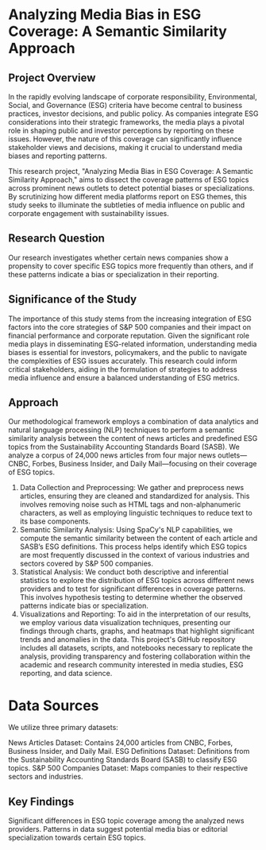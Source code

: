 # Analyzing Media Bias in ESG Coverage: A Semantic Similarity Approach

## Project Overview

In the rapidly evolving landscape of corporate responsibility, Environmental, Social, and Governance (ESG) criteria have become central to business practices, investor decisions, and public policy. As companies integrate ESG considerations into their strategic frameworks, the media plays a pivotal role in shaping public and investor perceptions by reporting on these issues. However, the nature of this coverage can significantly influence stakeholder views and decisions, making it crucial to understand media biases and reporting patterns.

This research project, "Analyzing Media Bias in ESG Coverage: A Semantic Similarity Approach," aims to dissect the coverage patterns of ESG topics across prominent news outlets to detect potential biases or specializations. By scrutinizing how different media platforms report on ESG themes, this study seeks to illuminate the subtleties of media influence on public and corporate engagement with sustainability issues.

## Research Question

Our research investigates whether certain news companies show a propensity to cover specific ESG topics more frequently than others, and if these patterns indicate a bias or specialization in their reporting.

## Significance of the Study
The importance of this study stems from the increasing integration of ESG factors into the core strategies of S&P 500 companies and their impact on financial performance and corporate reputation. Given the significant role media plays in disseminating ESG-related information, understanding media biases is essential for investors, policymakers, and the public to navigate the complexities of ESG issues accurately. This research could inform critical stakeholders, aiding in the formulation of strategies to address media influence and ensure a balanced understanding of ESG metrics.

##  Approach
Our methodological framework employs a combination of data analytics and natural language processing (NLP) techniques to perform a semantic similarity analysis between the content of news articles and predefined ESG topics from the Sustainability Accounting Standards Board (SASB). We analyze a corpus of 24,000 news articles from four major news outlets—CNBC, Forbes, Business Insider, and Daily Mail—focusing on their coverage of ESG topics.

1. Data Collection and Preprocessing: We gather and preprocess news articles, ensuring they are cleaned and standardized for analysis. This involves removing noise such as HTML tags and non-alphanumeric characters, as well as employing linguistic techniques to reduce text to its base components.
2. Semantic Similarity Analysis: Using SpaCy's NLP capabilities, we compute the semantic similarity between the content of each article and SASB’s ESG definitions. This process helps identify which ESG topics are most frequently discussed in the context of various industries and sectors covered by S&P 500 companies.
3. Statistical Analysis: We conduct both descriptive and inferential statistics to explore the distribution of ESG topics across different news providers and to test for significant differences in coverage patterns. This involves hypothesis testing to determine whether the observed patterns indicate bias or specialization.
4. Visualizations and Reporting: To aid in the interpretation of our results, we employ various data visualization techniques, presenting our findings through charts, graphs, and heatmaps that highlight significant trends and anomalies in the data.
This project's GitHub repository includes all datasets, scripts, and notebooks necessary to replicate the analysis, providing transparency and fostering collaboration within the academic and research community interested in media studies, ESG reporting, and data science.

# Data Sources

We utilize three primary datasets:

News Articles Dataset: Contains 24,000 articles from CNBC, Forbes, Business Insider, and Daily Mail.
ESG Definitions Dataset: Definitions from the Sustainability Accounting Standards Board (SASB) to classify ESG topics.
S&P 500 Companies Dataset: Maps companies to their respective sectors and industries.

## Key Findings

Significant differences in ESG topic coverage among the analyzed news providers.
Patterns in data suggest potential media bias or editorial specialization towards certain ESG topics.
